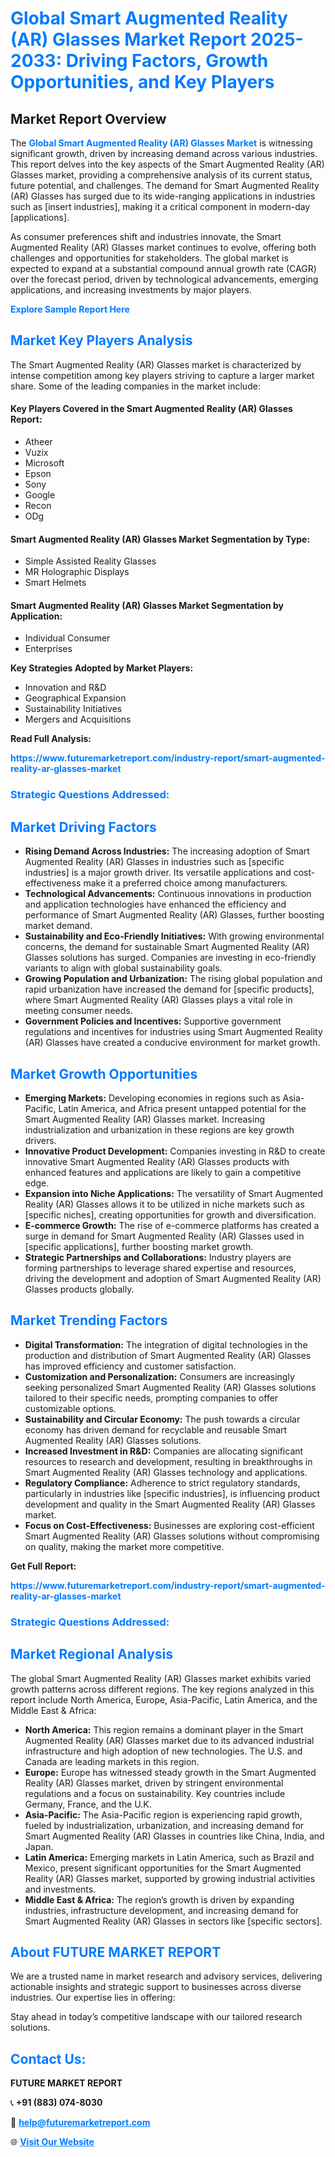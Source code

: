 <h1 style="color: #007BFF;">Global Smart Augmented Reality (AR) Glasses Market Report 2025-2033: Driving Factors, Growth Opportunities, and Key Players</h1>

<section id="overview">
<h2>Market Report Overview</h2>
<p>The <a href="https://www.futuremarketreport.com/industry-report/smart-augmented-reality-ar-glasses-market" style="color: #007BFF; text-decoration: none;"><strong>Global Smart Augmented Reality (AR) Glasses Market</strong></a> is witnessing significant growth, driven by increasing demand across various industries. This report delves into the key aspects of the Smart Augmented Reality (AR) Glasses market, providing a comprehensive analysis of its current status, future potential, and challenges. The demand for Smart Augmented Reality (AR) Glasses has surged due to its wide-ranging applications in industries such as [insert industries], making it a critical component in modern-day [applications].</p>
<p>As consumer preferences shift and industries innovate, the Smart Augmented Reality (AR) Glasses market continues to evolve, offering both challenges and opportunities for stakeholders. The global market is expected to expand at a substantial compound annual growth rate (CAGR) over the forecast period, driven by technological advancements, emerging applications, and increasing investments by major players.</p>
</section>

<section id="overview">
<p><a href="https://www.futuremarketreport.com/request-sample/reportId=76773" style="color: #007BFF; text-decoration: none;"><strong>Explore Sample Report Here</strong></a></p>
</section>

<section id="key-players">
<h2 style="color: #007BFF;">Market Key Players Analysis</h2>
<p>The Smart Augmented Reality (AR) Glasses market is characterized by intense competition among key players striving to capture a larger market share. Some of the leading companies in the market include:</p>
<h4>Key Players Covered in the Smart Augmented Reality (AR) Glasses Report:</h4>
<ul><li>Atheer</li><li>Vuzix</li><li>Microsoft</li><li>Epson</li><li>Sony</li><li>Google</li><li>Recon</li><li>ODg</li></ul>
<h4>Smart Augmented Reality (AR) Glasses Market Segmentation by Type:</h4>
<ul><li>Simple Assisted Reality Glasses</li><li>MR Holographic Displays</li><li>Smart Helmets</li></ul>

<h4>Smart Augmented Reality (AR) Glasses Market Segmentation by Application:</h4>
<ul><li>Individual Consumer</li><li>Enterprises</li></ul>
<p><strong>Key Strategies Adopted by Market Players:</strong></p>
<ul>
<li>Innovation and R&D</li>
<li>Geographical Expansion</li>
<li>Sustainability Initiatives</li>
<li>Mergers and Acquisitions</li>
</ul>
</section>

<section>
<p><strong>Read Full Analysis: </strong></p><a href="https://www.futuremarketreport.com/industry-report/smart-augmented-reality-ar-glasses-market" style="color: #007BFF; text-decoration: none;"><strong>https://www.futuremarketreport.com/industry-report/smart-augmented-reality-ar-glasses-market</strong></a>
<h3 style="color: #007BFF;">Strategic Questions Addressed:</h3>
</section>

<section id="driving-factors">
<h2 style="color: #007BFF;">Market Driving Factors</h2>
<ul>
<li><strong>Rising Demand Across Industries:</strong> The increasing adoption of Smart Augmented Reality (AR) Glasses in industries such as [specific industries] is a major growth driver. Its versatile applications and cost-effectiveness make it a preferred choice among manufacturers.</li>
<li><strong>Technological Advancements:</strong> Continuous innovations in production and application technologies have enhanced the efficiency and performance of Smart Augmented Reality (AR) Glasses, further boosting market demand.</li>
<li><strong>Sustainability and Eco-Friendly Initiatives:</strong> With growing environmental concerns, the demand for sustainable Smart Augmented Reality (AR) Glasses solutions has surged. Companies are investing in eco-friendly variants to align with global sustainability goals.</li>
<li><strong>Growing Population and Urbanization:</strong> The rising global population and rapid urbanization have increased the demand for [specific products], where Smart Augmented Reality (AR) Glasses plays a vital role in meeting consumer needs.</li>
<li><strong>Government Policies and Incentives:</strong> Supportive government regulations and incentives for industries using Smart Augmented Reality (AR) Glasses have created a conducive environment for market growth.</li>
</ul>
</section>

<section id="growth-opportunities">
<h2 style="color: #007BFF;">Market Growth Opportunities</h2>
<ul>
<li><strong>Emerging Markets:</strong> Developing economies in regions such as Asia-Pacific, Latin America, and Africa present untapped potential for the Smart Augmented Reality (AR) Glasses market. Increasing industrialization and urbanization in these regions are key growth drivers.</li>
<li><strong>Innovative Product Development:</strong> Companies investing in R&D to create innovative Smart Augmented Reality (AR) Glasses products with enhanced features and applications are likely to gain a competitive edge.</li>
<li><strong>Expansion into Niche Applications:</strong> The versatility of Smart Augmented Reality (AR) Glasses allows it to be utilized in niche markets such as [specific niches], creating opportunities for growth and diversification.</li>
<li><strong>E-commerce Growth:</strong> The rise of e-commerce platforms has created a surge in demand for Smart Augmented Reality (AR) Glasses used in [specific applications], further boosting market growth.</li>
<li><strong>Strategic Partnerships and Collaborations:</strong> Industry players are forming partnerships to leverage shared expertise and resources, driving the development and adoption of Smart Augmented Reality (AR) Glasses products globally.</li>
</ul>
</section>

<section id="trending-factors">
<h2 style="color: #007BFF;">Market Trending Factors</h2>
<ul>
<li><strong>Digital Transformation:</strong> The integration of digital technologies in the production and distribution of Smart Augmented Reality (AR) Glasses has improved efficiency and customer satisfaction.</li>
<li><strong>Customization and Personalization:</strong> Consumers are increasingly seeking personalized Smart Augmented Reality (AR) Glasses solutions tailored to their specific needs, prompting companies to offer customizable options.</li>
<li><strong>Sustainability and Circular Economy:</strong> The push towards a circular economy has driven demand for recyclable and reusable Smart Augmented Reality (AR) Glasses solutions.</li>
<li><strong>Increased Investment in R&D:</strong> Companies are allocating significant resources to research and development, resulting in breakthroughs in Smart Augmented Reality (AR) Glasses technology and applications.</li>
<li><strong>Regulatory Compliance:</strong> Adherence to strict regulatory standards, particularly in industries like [specific industries], is influencing product development and quality in the Smart Augmented Reality (AR) Glasses market.</li>
<li><strong>Focus on Cost-Effectiveness:</strong> Businesses are exploring cost-efficient Smart Augmented Reality (AR) Glasses solutions without compromising on quality, making the market more competitive.</li>
</ul>
</section>

<section>
<p><strong>Get Full Report: </strong></p><a href="https://www.futuremarketreport.com/industry-report/smart-augmented-reality-ar-glasses-market" style="color: #007BFF; text-decoration: none;"><strong>https://www.futuremarketreport.com/industry-report/smart-augmented-reality-ar-glasses-market</strong></a>
<h3 style="color: #007BFF;">Strategic Questions Addressed:</h3>
</section>


<section id="regional-analysis">
<h2 style="color: #007BFF;">Market Regional Analysis</h2>
<p>The global Smart Augmented Reality (AR) Glasses market exhibits varied growth patterns across different regions. The key regions analyzed in this report include North America, Europe, Asia-Pacific, Latin America, and the Middle East & Africa:</p>
<ul>
<li><strong>North America:</strong> This region remains a dominant player in the Smart Augmented Reality (AR) Glasses market due to its advanced industrial infrastructure and high adoption of new technologies. The U.S. and Canada are leading markets in this region.</li>
<li><strong>Europe:</strong> Europe has witnessed steady growth in the Smart Augmented Reality (AR) Glasses market, driven by stringent environmental regulations and a focus on sustainability. Key countries include Germany, France, and the U.K.</li>
<li><strong>Asia-Pacific:</strong> The Asia-Pacific region is experiencing rapid growth, fueled by industrialization, urbanization, and increasing demand for Smart Augmented Reality (AR) Glasses in countries like China, India, and Japan.</li>
<li><strong>Latin America:</strong> Emerging markets in Latin America, such as Brazil and Mexico, present significant opportunities for the Smart Augmented Reality (AR) Glasses market, supported by growing industrial activities and investments.</li>
<li><strong>Middle East & Africa:</strong> The region’s growth is driven by expanding industries, infrastructure development, and increasing demand for Smart Augmented Reality (AR) Glasses in sectors like [specific sectors].</li>
</ul>
</section>

<footer>
<h2 style="color: #007BFF;">About FUTURE MARKET REPORT</h2>
<p>We are a trusted name in market research and advisory services, delivering actionable insights and strategic support to businesses across diverse industries. Our expertise lies in offering:</p>

<p>Stay ahead in today’s competitive landscape with our tailored research solutions.</p>

<h2 style="color: #007BFF;">Contact Us:</h2>
<p><strong>FUTURE MARKET REPORT</strong></p>
<p>📞 <strong>+91 (883) 074-8030</strong></p>
<p>📧 <strong><a href="mailto:help@futuremarketreport.com" style="color: #007BFF;">help@futuremarketreport.com</a></strong></p>
<p>🌐 <strong><a href="https://www.futuremarketreport.com/" style="color: #007BFF;">Visit Our Website</a></strong></p>
</footer>
